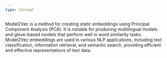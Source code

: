 ```yaml
---
type: Concept
---
```


Model2Vec is a method for creating static embeddings using Principal Component Analysis (PCA). It is notable for producing multilingual models and glove-based models that perform well in word similarity tasks. Model2Vec embeddings are used in various NLP applications, including text classification, information retrieval, and semantic search, providing efficient and effective representations of text data.